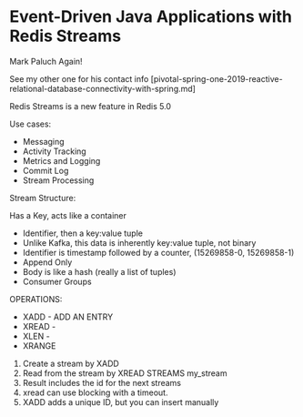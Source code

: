 Event-Driven Java Applications with Redis Streams
===

Mark Paluch Again!

See my other one for his contact info [pivotal-spring-one-2019-reactive-relational-database-connectivity-with-spring.md]

Redis Streams is a new feature in Redis 5.0

Use cases:
 * Messaging
 * Activity Tracking
 * Metrics and Logging
 * Commit Log
 * Stream Processing

Stream Structure: 

Has a Key, acts like a container
  * Identifier, then a key:value tuple 
  * Unlike Kafka, this data is inherently key:value tuple, not binary
  * Identifier is timestamp followed by a counter, (15269858-0, 15269858-1)
  * Append Only
  * Body is like a hash (really a list of tuples)
  * Consumer Groups

OPERATIONS:
 * XADD - ADD AN ENTRY
 * XREAD - 
 * XLEN -
 * XRANGE

1. Create a stream by XADD
2. Read from the stream by XREAD STREAMS my_stream <starting offset>
3. Result includes the id for the next streams
4. xread can use blocking with a timeout.
5. XADD adds a unique ID, but you can insert manually



